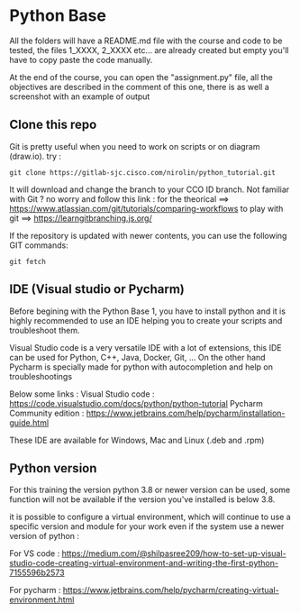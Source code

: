 
# Python Base

All the folders will have a README.md file with the course and code to be tested, the files 1_XXXX, 2_XXXX etc... are already created but empty you'll have to copy paste the code manually.

At the end of the course, you can open the "assignment.py" file, all the objectives are described in the comment of this one, there is as well a screenshot with an example of output

## Clone this repo

Git is pretty useful when you need to work on scripts or on diagram (draw.io).
try :

```git
git clone https://gitlab-sjc.cisco.com/nirolin/python_tutorial.git
```

It will download and change the branch to your CCO ID branch. Not familiar with Git ? no worry and follow this link :
for the theorical ==> <https://www.atlassian.com/git/tutorials/comparing-workflows>
to play with git ==> <https://learngitbranching.js.org/>

If the repository is updated with newer contents, you can use the following GIT commands:

```git
git fetch
```

## IDE (Visual studio or Pycharm)

Before begining with the Python Base 1, you have to install python and it is highly recommended to use an IDE helping you to create your scripts and troubleshoot them.

Visual Studio code is a very versatile IDE with a lot of extensions, this IDE can be used for Python, C++, Java, Docker, Git, ...
On the other hand Pycharm is specially made for python with autocompletion and help on troubleshootings

Below some links :
Visual Studio code : <https://code.visualstudio.com/docs/python/python-tutorial>
Pycharm Community edition : <https://www.jetbrains.com/help/pycharm/installation-guide.html>

These IDE are available for Windows, Mac and Linux (.deb and .rpm)

## Python version

For this training the version python 3.8 or newer version can be used, some function will not be available if the version you've installed is below 3.8.

it is possible to configure a virtual environment, which will continue to use a specific version and module for your work even if the system use a newer version of python :

For VS code : <https://medium.com/@shilpasree209/how-to-set-up-visual-studio-code-creating-virtual-environment-and-writing-the-first-python-7155596b2573>

For pycharm : <https://www.jetbrains.com/help/pycharm/creating-virtual-environment.html>

